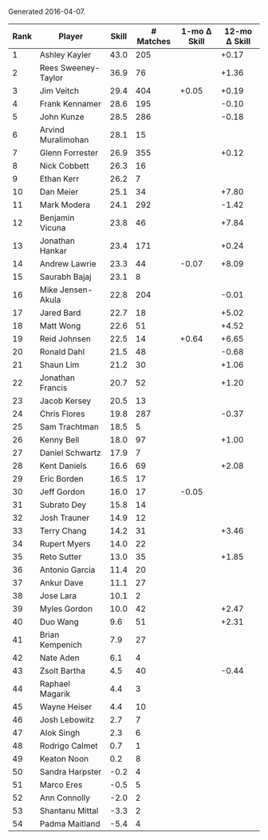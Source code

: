 Generated 2016-04-07.

| Rank | Player              | Skill | # Matches | 1-mo Δ Skill | 12-mo Δ Skill |
|------|---------------------|-------|-----------|--------------|---------------|
|    1 | Ashley Kayler       |  43.0 |       205 |              |         +0.17 |
|    2 | Rees Sweeney-Taylor |  36.9 |        76 |              |         +1.36 |
|    3 | Jim Veitch          |  29.4 |       404 |        +0.05 |         +0.19 |
|    4 | Frank Kennamer      |  28.6 |       195 |              |         -0.10 |
|    5 | John Kunze          |  28.5 |       286 |              |         -0.18 |
|    6 | Arvind Muralimohan  |  28.1 |        15 |              |               |
|    7 | Glenn Forrester     |  26.9 |       355 |              |         +0.12 |
|    8 | Nick Cobbett        |  26.3 |        16 |              |               |
|    9 | Ethan Kerr          |  26.2 |         7 |              |               |
|   10 | Dan Meier           |  25.1 |        34 |              |         +7.80 |
|   11 | Mark Modera         |  24.1 |       292 |              |         -1.42 |
|   12 | Benjamin Vicuna     |  23.8 |        46 |              |         +7.84 |
|   13 | Jonathan Hankar     |  23.4 |       171 |              |         +0.24 |
|   14 | Andrew Lawrie       |  23.3 |        44 |        -0.07 |         +8.09 |
|   15 | Saurabh Bajaj       |  23.1 |         8 |              |               |
|   16 | Mike Jensen-Akula   |  22.8 |       204 |              |         -0.01 |
|   17 | Jared Bard          |  22.7 |        18 |              |         +5.02 |
|   18 | Matt Wong           |  22.6 |        51 |              |         +4.52 |
|   19 | Reid Johnsen        |  22.5 |        14 |        +0.64 |         +6.65 |
|   20 | Ronald Dahl         |  21.5 |        48 |              |         -0.68 |
|   21 | Shaun Lim           |  21.2 |        30 |              |         +1.06 |
|   22 | Jonathan Francis    |  20.7 |        52 |              |         +1.20 |
|   23 | Jacob Kersey        |  20.5 |        13 |              |               |
|   24 | Chris Flores        |  19.8 |       287 |              |         -0.37 |
|   25 | Sam Trachtman       |  18.5 |         5 |              |               |
|   26 | Kenny Bell          |  18.0 |        97 |              |         +1.00 |
|   27 | Daniel Schwartz     |  17.9 |         7 |              |               |
|   28 | Kent Daniels        |  16.6 |        69 |              |         +2.08 |
|   29 | Eric Borden         |  16.5 |        17 |              |               |
|   30 | Jeff Gordon         |  16.0 |        17 |        -0.05 |               |
|   31 | Subrato Dey         |  15.8 |        14 |              |               |
|   32 | Josh Trauner        |  14.9 |        12 |              |               |
|   33 | Terry Chang         |  14.2 |        31 |              |         +3.46 |
|   34 | Rupert Myers        |  14.0 |        22 |              |               |
|   35 | Reto Sutter         |  13.0 |        35 |              |         +1.85 |
|   36 | Antonio Garcia      |  11.4 |        20 |              |               |
|   37 | Ankur Dave          |  11.1 |        27 |              |               |
|   38 | Jose Lara           |  10.1 |         2 |              |               |
|   39 | Myles Gordon        |  10.0 |        42 |              |         +2.47 |
|   40 | Duo Wang            |   9.6 |        51 |              |         +2.31 |
|   41 | Brian Kempenich     |   7.9 |        27 |              |               |
|   42 | Nate Aden           |   6.1 |         4 |              |               |
|   43 | Zsolt Bartha        |   4.5 |        40 |              |         -0.44 |
|   44 | Raphael Magarik     |   4.4 |         3 |              |               |
|   45 | Wayne Heiser        |   4.4 |        10 |              |               |
|   46 | Josh Lebowitz       |   2.7 |         7 |              |               |
|   47 | Alok Singh          |   2.3 |         6 |              |               |
|   48 | Rodrigo Calmet      |   0.7 |         1 |              |               |
|   49 | Keaton Noon         |   0.2 |         8 |              |               |
|   50 | Sandra Harpster     |  -0.2 |         4 |              |               |
|   51 | Marco Eres          |  -0.5 |         5 |              |               |
|   52 | Ann Connolly        |  -2.0 |         2 |              |               |
|   53 | Shantanu Mittal     |  -3.3 |         2 |              |               |
|   54 | Padma Maitland      |  -5.4 |         4 |              |               |